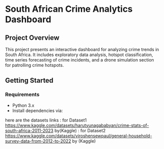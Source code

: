 # South African Crime Analytics Dashboard

## Project Overview

This project presents an interactive dashboard for analyzing crime trends in South Africa. It includes exploratory data analysis, hotspot classification, time series forecasting of crime incidents, and a drone simulation section for patrolling crime hotspots.

## Getting Started

### Requirements

- Python 3.x
- Install dependencies via:

here are the datasets links : for Dataset1 https://www.kaggle.com/datasets/harutyunagababyan/crime-stats-of-south-africa-2011-2023 by(Kaggle)
                            : for Dataset2 https://www.kaggle.com/datasets/viroshensewpaul/general-household-survey-data-from-2012-to-2022 by (Kaggle)
